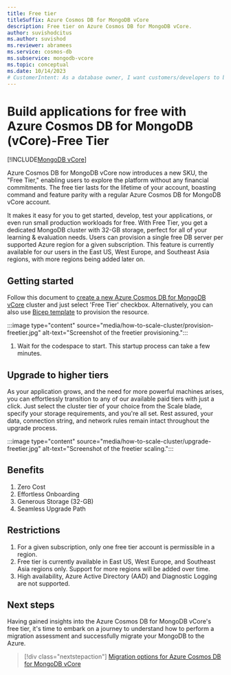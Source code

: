 ```yaml
---
title: Free tier
titleSuffix: Azure Cosmos DB for MongoDB vCore
description: Free tier on Azure Cosmos DB for MongoDB vCore.
author: suvishodcitus
ms.author: suvishod
ms.reviewer: abramees
ms.service: cosmos-db
ms.subservice: mongodb-vcore
ms.topic: conceptual
ms.date: 10/14/2023
# CustomerIntent: As a database owner, I want customers/developers to be able to evaluate the service for free.
---
```



# Build applications for free with Azure Cosmos DB for MongoDB (vCore)-Free Tier

[!INCLUDE[MongoDB vCore](../../includes/appliesto-mongodb-vcore.md)]

Azure Cosmos DB for MongoDB vCore now introduces a new SKU, the "Free Tier," enabling users to explore the platform without any financial commitments. The free tier lasts for the lifetime of your account, 
boasting command and feature parity with a regular Azure Cosmos DB for MongoDB vCore account.

It makes it easy for you to get started, develop, test your applications, or even run small production workloads for free. With Free Tier, you get a dedicated MongoDB cluster with 32-GB storage, perfect 
for all of your learning & evaluation needs. Users can provision a single free DB server per supported Azure region for a given subscription. This feature is currently available for our users in the East US, West Europe, and Southeast Asia regions, with more regions being added later on. 


## Getting started

Follow this document to [create a new Azure Cosmos DB for MongoDB vCore](https://learn.microsoft.com/azure/cosmos-db/mongodb/vcore/quickstart-portal) cluster and just select 'Free Tier' checkbox. 
Alternatively, you can also use [Bicep template](https://learn.microsoft.com/azure/cosmos-db/mongodb/vcore/quickstart-bicep?tabs=azure-cli) to provision the resource.

:::image type="content" source="media/how-to-scale-cluster/provision-freetier.jpg" alt-text="Screenshot of the freetier provisioning.":::

1. Wait for the codespace to start. This startup process can take a few minutes.

## Upgrade to higher tiers

As your application grows, and the need for more powerful machines arises, you can effortlessly transition to any of our available paid tiers with just a click. Just select the cluster tier of your choice from the Scale blade, 
specify your storage requirements, and you're all set. Rest assured, your data, connection string, and network rules remain intact throughout the upgrade process.

:::image type="content" source="media/how-to-scale-cluster/upgrade-freetier.jpg" alt-text="Screenshot of the freetier scaling.":::


## Benefits

1. Zero Cost
2. Effortless Onboarding
3. Generous Storage (32-GB)
4. Seamless Upgrade Path


## Restrictions

1. For a given subscription, only one free tier account is permissible in a region.
2. Free tier is currently available in East US, West Europe, and Southeast Asia regions only. Support for more regions will be added over time.
3. High availability, Azure Active Directory (AAD) and Diagnostic Logging are not supported.


## Next steps

Having gained insights into the Azure Cosmos DB for MongoDB vCore's free tier, it's time to embark on a journey to understand how to perform a migration assessment and successfully migrate your MongoDB to the Azure.

> [!div class="nextstepaction"]
> [Migration options for Azure Cosmos DB for MongoDB vCore](migration-options.md)
